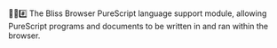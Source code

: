 🌳️🌐️#️⃣️ The Bliss Browser PureScript language support module, allowing PureScript programs and documents to be written in and ran within the browser.
